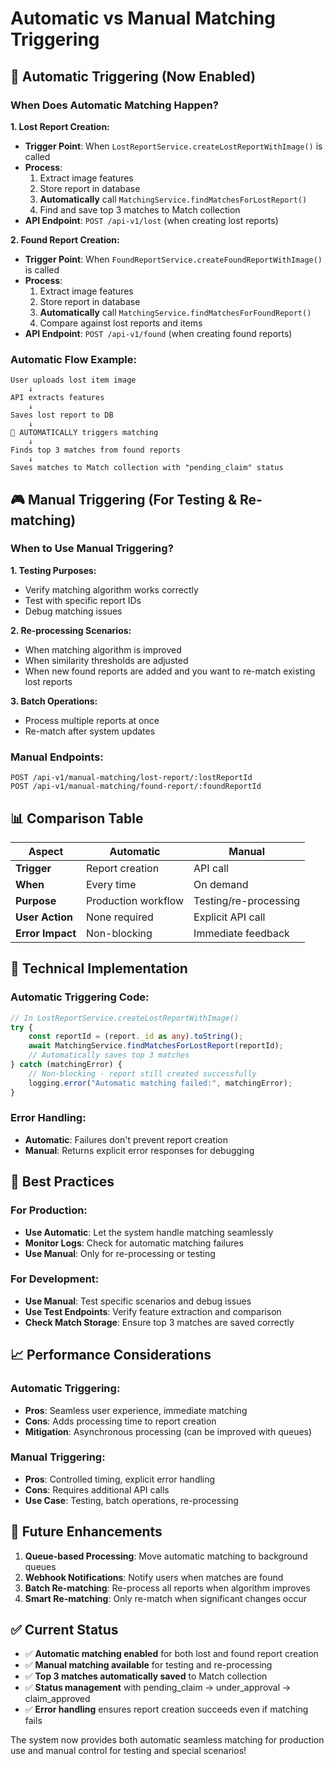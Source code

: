 # Automatic vs Manual Matching Triggering

## 🔄 **Automatic Triggering** (Now Enabled)

### When Does Automatic Matching Happen?

**1. Lost Report Creation:**

-   **Trigger Point**: When `LostReportService.createLostReportWithImage()` is called
-   **Process**:
    1. Extract image features
    2. Store report in database
    3. **Automatically** call `MatchingService.findMatchesForLostReport()`
    4. Find and save top 3 matches to Match collection
-   **API Endpoint**: `POST /api-v1/lost` (when creating lost reports)

**2. Found Report Creation:**

-   **Trigger Point**: When `FoundReportService.createFoundReportWithImage()` is called
-   **Process**:
    1. Extract image features
    2. Store report in database
    3. **Automatically** call `MatchingService.findMatchesForFoundReport()`
    4. Compare against lost reports and items
-   **API Endpoint**: `POST /api-v1/found` (when creating found reports)

### Automatic Flow Example:

```
User uploads lost item image
    ↓
API extracts features
    ↓
Saves lost report to DB
    ↓
🤖 AUTOMATICALLY triggers matching
    ↓
Finds top 3 matches from found reports
    ↓
Saves matches to Match collection with "pending_claim" status
```

## 🎮 **Manual Triggering** (For Testing & Re-matching)

### When to Use Manual Triggering?

**1. Testing Purposes:**

-   Verify matching algorithm works correctly
-   Test with specific report IDs
-   Debug matching issues

**2. Re-processing Scenarios:**

-   When matching algorithm is improved
-   When similarity thresholds are adjusted
-   When new found reports are added and you want to re-match existing lost reports

**3. Batch Operations:**

-   Process multiple reports at once
-   Re-match after system updates

### Manual Endpoints:

```http
POST /api-v1/manual-matching/lost-report/:lostReportId
POST /api-v1/manual-matching/found-report/:foundReportId
```

## 📊 **Comparison Table**

| Aspect           | Automatic           | Manual                |
| ---------------- | ------------------- | --------------------- |
| **Trigger**      | Report creation     | API call              |
| **When**         | Every time          | On demand             |
| **Purpose**      | Production workflow | Testing/re-processing |
| **User Action**  | None required       | Explicit API call     |
| **Error Impact** | Non-blocking        | Immediate feedback    |

## 🔧 **Technical Implementation**

### Automatic Triggering Code:

```typescript
// In LostReportService.createLostReportWithImage()
try {
	const reportId = (report._id as any).toString();
	await MatchingService.findMatchesForLostReport(reportId);
	// Automatically saves top 3 matches
} catch (matchingError) {
	// Non-blocking - report still created successfully
	logging.error("Automatic matching failed:", matchingError);
}
```

### Error Handling:

-   **Automatic**: Failures don't prevent report creation
-   **Manual**: Returns explicit error responses for debugging

## 🎯 **Best Practices**

### For Production:

-   **Use Automatic**: Let the system handle matching seamlessly
-   **Monitor Logs**: Check for automatic matching failures
-   **Use Manual**: Only for re-processing or testing

### For Development:

-   **Use Manual**: Test specific scenarios and debug issues
-   **Use Test Endpoints**: Verify feature extraction and comparison
-   **Check Match Storage**: Ensure top 3 matches are saved correctly

## 📈 **Performance Considerations**

### Automatic Triggering:

-   **Pros**: Seamless user experience, immediate matching
-   **Cons**: Adds processing time to report creation
-   **Mitigation**: Asynchronous processing (can be improved with queues)

### Manual Triggering:

-   **Pros**: Controlled timing, explicit error handling
-   **Cons**: Requires additional API calls
-   **Use Case**: Testing, batch operations, re-processing

## 🚀 **Future Enhancements**

1. **Queue-based Processing**: Move automatic matching to background queues
2. **Webhook Notifications**: Notify users when matches are found
3. **Batch Re-matching**: Re-process all reports when algorithm improves
4. **Smart Re-matching**: Only re-match when significant changes occur

## ✅ **Current Status**

-   ✅ **Automatic matching enabled** for both lost and found report creation
-   ✅ **Manual matching available** for testing and re-processing
-   ✅ **Top 3 matches automatically saved** to Match collection
-   ✅ **Status management** with pending_claim → under_approval → claim_approved
-   ✅ **Error handling** ensures report creation succeeds even if matching fails

The system now provides both automatic seamless matching for production use and manual control for testing and special scenarios!
